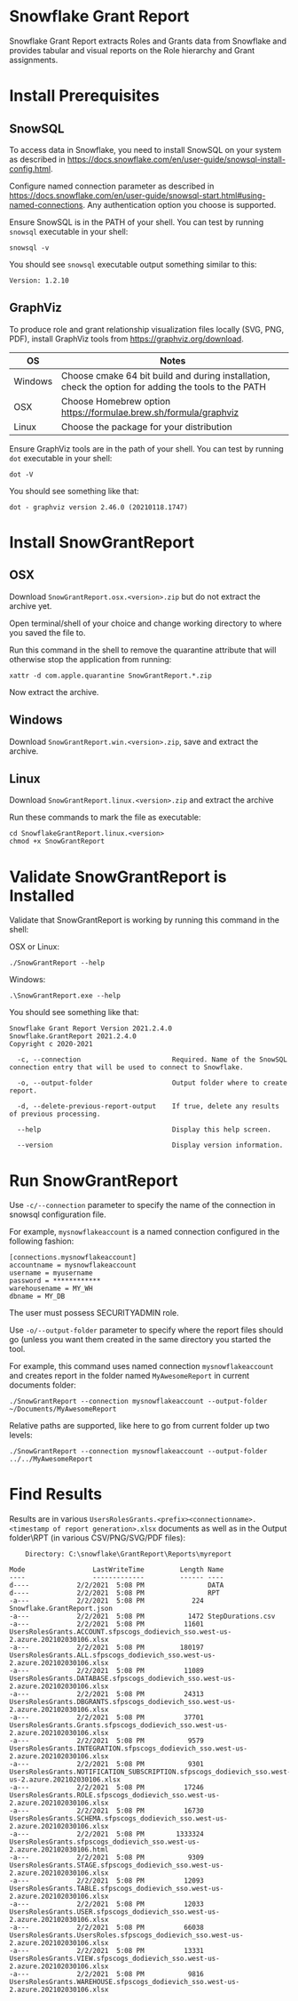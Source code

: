 # Snowflake Grant Report
Snowflake Grant Report extracts Roles and Grants data from Snowflake and provides tabular and visual reports on the Role hierarchy and Grant assignments.

# Install Prerequisites
## SnowSQL
To access data in Snowflake, you need to install SnowSQL on your system as described in https://docs.snowflake.com/en/user-guide/snowsql-install-config.html.

Configure named connection parameter as described in https://docs.snowflake.com/en/user-guide/snowsql-start.html#using-named-connections. Any authentication option you choose is supported.

Ensure SnowSQL is in the PATH of your shell. You can test by running `snowsql` executable in your shell:
```
snowsql -v
```
You should see `snowsql` executable output something similar to this:
```
Version: 1.2.10
```

## GraphViz
To produce role and grant relationship visualization files locally (SVG, PNG, PDF), install GraphViz tools from https://graphviz.org/download. 

OS | Notes
--|--
Windows| Choose cmake 64 bit build and during installation, check the option for adding the tools to the PATH
OSX | Choose Homebrew option https://formulae.brew.sh/formula/graphviz
Linux | Choose the package for your distribution

Ensure GraphViz tools are in the path of your shell. You can test by running `dot` executable in your shell:
```
dot -V
```
You should see something like that:
```
dot - graphviz version 2.46.0 (20210118.1747)
```

# Install SnowGrantReport
## OSX
Download `SnowGrantReport.osx.<version>.zip` but do not extract the archive yet.

Open terminal/shell of your choice and change working directory to where you saved the file to. 

Run this command in the shell to remove the quarantine attribute that will otherwise stop the application from running:
```
xattr -d com.apple.quarantine SnowGrantReport.*.zip
```

Now extract the archive.

## Windows
Download `SnowGrantReport.win.<version>.zip`, save and extract the archive.

## Linux
Download `SnowGrantReport.linux.<version>.zip` and extract the archive

Run these commands to mark the file as executable:
```
cd SnowflakeGrantReport.linux.<version>
chmod +x SnowGrantReport
```

# Validate SnowGrantReport is Installed
Validate that SnowGrantReport is working by running this command in the shell:

OSX or Linux:
```
./SnowGrantReport --help
```

Windows:
```
.\SnowGrantReport.exe --help
```

You should see something like that:
```
Snowflake Grant Report Version 2021.2.4.0
Snowflake.GrantReport 2021.2.4.0
Copyright c 2020-2021

  -c, --connection                       Required. Name of the SnowSQL connection entry that will be used to connect to Snowflake.

  -o, --output-folder                    Output folder where to create report.

  -d, --delete-previous-report-output    If true, delete any results of previous processing.

  --help                                 Display this help screen.

  --version                              Display version information.
```

# Run SnowGrantReport
Use `-c/--connection` parameter to specify the name of the connection in snowsql configuration file. 

For example, `mysnowflakeaccount` is a named connection configured in the following fashion:

```
[connections.mysnowflakeaccount]
accountname = mysnowflakeaccount
username = myusername
password = ************
warehousename = MY_WH
dbname = MY_DB
```

The user must possess SECURITYADMIN role. 

Use `-o/--output-folder` parameter to specify where the report files should go (unless you want them created in the same directory you started the tool.

For example, this command uses named connection `mysnowflakeaccount` and creates report in the folder named `MyAwesomeReport` in current documents folder:
```
./SnowGrantReport --connection mysnowflakeaccount --output-folder ~/Documents/MyAwesomeReport
```

Relative paths are supported, like here to go from current folder up two levels:
```
./SnowGrantReport --connection mysnowflakeaccount --output-folder ../../MyAwesomeReport
```

# Find Results
Results are in various `UsersRolesGrants.<prefix><connectionname>.<timestamp of report generation>.xlsx` documents as well as in the Output folder\RPT (in various CSV/PNG/SVG/PDF files):

```
    Directory: C:\snowflake\GrantReport\Reports\myreport

Mode                 LastWriteTime         Length Name
----                 -------------         ------ ----
d----            2/2/2021  5:08 PM                DATA
d----            2/2/2021  5:08 PM                RPT
-a---            2/2/2021  5:08 PM            224 Snowflake.GrantReport.json
-a---            2/2/2021  5:08 PM           1472 StepDurations.csv
-a---            2/2/2021  5:08 PM          11601 UsersRolesGrants.ACCOUNT.sfpscogs_dodievich_sso.west-us-2.azure.202102030106.xlsx
-a---            2/2/2021  5:08 PM         180197 UsersRolesGrants.ALL.sfpscogs_dodievich_sso.west-us-2.azure.202102030106.xlsx
-a---            2/2/2021  5:08 PM          11089 UsersRolesGrants.DATABASE.sfpscogs_dodievich_sso.west-us-2.azure.202102030106.xlsx
-a---            2/2/2021  5:08 PM          24313 UsersRolesGrants.DBGRANTS.sfpscogs_dodievich_sso.west-us-2.azure.202102030106.xlsx
-a---            2/2/2021  5:08 PM          37701 UsersRolesGrants.Grants.sfpscogs_dodievich_sso.west-us-2.azure.202102030106.xlsx
-a---            2/2/2021  5:08 PM           9579 UsersRolesGrants.INTEGRATION.sfpscogs_dodievich_sso.west-us-2.azure.202102030106.xlsx
-a---            2/2/2021  5:08 PM           9301 UsersRolesGrants.NOTIFICATION_SUBSCRIPTION.sfpscogs_dodievich_sso.west-us-2.azure.202102030106.xlsx
-a---            2/2/2021  5:08 PM          17246 UsersRolesGrants.ROLE.sfpscogs_dodievich_sso.west-us-2.azure.202102030106.xlsx
-a---            2/2/2021  5:08 PM          16730 UsersRolesGrants.SCHEMA.sfpscogs_dodievich_sso.west-us-2.azure.202102030106.xlsx
-a---            2/2/2021  5:08 PM        1333324 UsersRolesGrants.sfpscogs_dodievich_sso.west-us-2.azure.202102030106.html
-a---            2/2/2021  5:08 PM           9309 UsersRolesGrants.STAGE.sfpscogs_dodievich_sso.west-us-2.azure.202102030106.xlsx
-a---            2/2/2021  5:08 PM          12093 UsersRolesGrants.TABLE.sfpscogs_dodievich_sso.west-us-2.azure.202102030106.xlsx
-a---            2/2/2021  5:08 PM          12033 UsersRolesGrants.USER.sfpscogs_dodievich_sso.west-us-2.azure.202102030106.xlsx
-a---            2/2/2021  5:08 PM          66038 UsersRolesGrants.UsersRoles.sfpscogs_dodievich_sso.west-us-2.azure.202102030106.xlsx
-a---            2/2/2021  5:08 PM          13331 UsersRolesGrants.VIEW.sfpscogs_dodievich_sso.west-us-2.azure.202102030106.xlsx
-a---            2/2/2021  5:08 PM           9816 UsersRolesGrants.WAREHOUSE.sfpscogs_dodievich_sso.west-us-2.azure.202102030106.xlsx
```